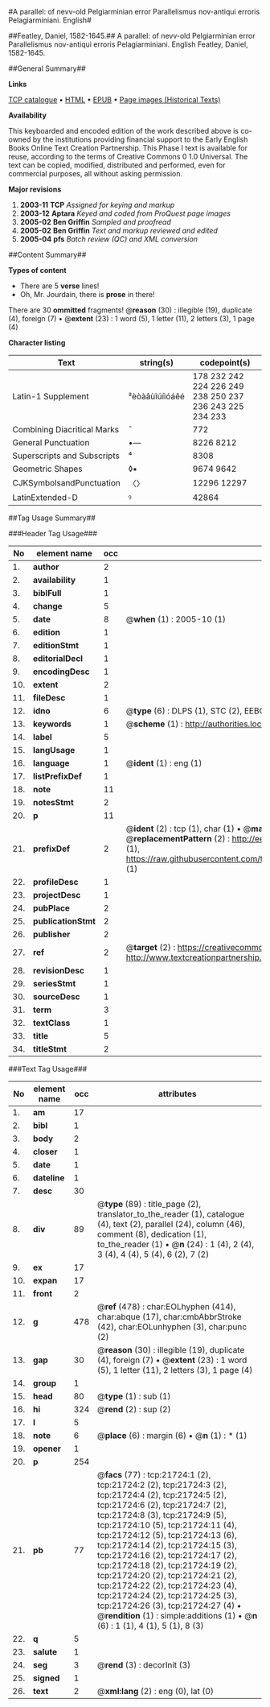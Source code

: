 #A parallel: of nevv-old Pelgiarminian error Parallelismus nov-antiqui erroris Pelagiarminiani. English#

##Featley, Daniel, 1582-1645.##
A parallel: of nevv-old Pelgiarminian error
Parallelismus nov-antiqui erroris Pelagiarminiani. English
Featley, Daniel, 1582-1645.

##General Summary##

**Links**

[TCP catalogue](http://www.ota.ox.ac.uk/tcp/)  • 
[HTML](http://tei.it.ox.ac.uk/tcp/Texts-HTML/free/A00/A00599.html)  • 
[EPUB](http://tei.it.ox.ac.uk/tcp/Texts-EPUB/free/A00/A00599.epub) • 
[Page images (Historical Texts)](https://data.historicaltexts.jisc.ac.uk/view?pubId=eebo-99856197e&pageId=eebo-99856197e-21724-1)

**Availability**

This keyboarded and encoded edition of the
	       work described above is co-owned by the institutions
	       providing financial support to the Early English Books
	       Online Text Creation Partnership. This Phase I text is
	       available for reuse, according to the terms of Creative
	       Commons 0 1.0 Universal. The text can be copied,
	       modified, distributed and performed, even for
	       commercial purposes, all without asking permission.

**Major revisions**

1. __2003-11__ __TCP__ *Assigned for keying and markup*
1. __2003-12__ __Aptara__ *Keyed and coded from ProQuest page images*
1. __2005-02__ __Ben Griffin__ *Sampled and proofread*
1. __2005-02__ __Ben Griffin__ *Text and markup reviewed and edited*
1. __2005-04__ __pfs__ *Batch review (QC) and XML conversion*

##Content Summary##

**Types of content**

  * There are 5 **verse** lines!
  * Oh, Mr. Jourdain, there is **prose** in there!

There are 30 **ommitted** fragments! 
 @__reason__ (30) : illegible (19), duplicate (4), foreign (7)  •  @__extent__ (23) : 1 word (5), 1 letter (11), 2 letters (3), 1 page (4)

**Character listing**


|Text|string(s)|codepoint(s)|
|---|---|---|
|Latin-1 Supplement|²èòàâùîúíìóáêé|178 232 242 224 226 249 238 250 237 236 243 225 234 233|
|Combining             Diacritical Marks|̄|772|
|General Punctuation|•—|8226 8212|
|Superscripts             and Subscripts|⁴|8308|
|Geometric Shapes|◊▪|9674 9642|
|CJKSymbolsandPunctuation|〈〉|12296 12297|
|LatinExtended-D|ꝰ|42864|

##Tag Usage Summary##

###Header Tag Usage###

|No|element name|occ|attributes|
|---|---|---|---|
|1.|__author__|2||
|2.|__availability__|1||
|3.|__biblFull__|1||
|4.|__change__|5||
|5.|__date__|8| @__when__ (1) : 2005-10 (1)|
|6.|__edition__|1||
|7.|__editionStmt__|1||
|8.|__editorialDecl__|1||
|9.|__encodingDesc__|1||
|10.|__extent__|2||
|11.|__fileDesc__|1||
|12.|__idno__|6| @__type__ (6) : DLPS (1), STC (2), EEBO-CITATION (1), PROQUEST (1), VID (1)|
|13.|__keywords__|1| @__scheme__ (1) : http://authorities.loc.gov/ (1)|
|14.|__label__|5||
|15.|__langUsage__|1||
|16.|__language__|1| @__ident__ (1) : eng (1)|
|17.|__listPrefixDef__|1||
|18.|__note__|11||
|19.|__notesStmt__|2||
|20.|__p__|11||
|21.|__prefixDef__|2| @__ident__ (2) : tcp (1), char (1)  •  @__matchPattern__ (2) : ([0-9\-]+):([0-9IVX]+) (1), (.+) (1)  •  @__replacementPattern__ (2) : http://eebo.chadwyck.com/downloadtiff?vid=$1&page=$2 (1), https://raw.githubusercontent.com/textcreationpartnership/Texts/master/tcpchars.xml#$1 (1)|
|22.|__profileDesc__|1||
|23.|__projectDesc__|1||
|24.|__pubPlace__|2||
|25.|__publicationStmt__|2||
|26.|__publisher__|2||
|27.|__ref__|2| @__target__ (2) : https://creativecommons.org/publicdomain/zero/1.0/ (1), http://www.textcreationpartnership.org/docs/. (1)|
|28.|__revisionDesc__|1||
|29.|__seriesStmt__|1||
|30.|__sourceDesc__|1||
|31.|__term__|3||
|32.|__textClass__|1||
|33.|__title__|5||
|34.|__titleStmt__|2||


###Text Tag Usage###

|No|element name|occ|attributes|
|---|---|---|---|
|1.|__am__|17||
|2.|__bibl__|1||
|3.|__body__|2||
|4.|__closer__|1||
|5.|__date__|1||
|6.|__dateline__|1||
|7.|__desc__|30||
|8.|__div__|89| @__type__ (89) : title_page (2), translator_to_the_reader (1), catalogue (4), text (2), parallel (24), column (46), comment (8), dedication (1), to_the_reader (1)  •  @__n__ (24) : 1 (4), 2 (4), 3 (4), 4 (4), 5 (4), 6 (2), 7 (2)|
|9.|__ex__|17||
|10.|__expan__|17||
|11.|__front__|2||
|12.|__g__|478| @__ref__ (478) : char:EOLhyphen (414), char:abque (17), char:cmbAbbrStroke (42), char:EOLunhyphen (3), char:punc (2)|
|13.|__gap__|30| @__reason__ (30) : illegible (19), duplicate (4), foreign (7)  •  @__extent__ (23) : 1 word (5), 1 letter (11), 2 letters (3), 1 page (4)|
|14.|__group__|1||
|15.|__head__|80| @__type__ (1) : sub (1)|
|16.|__hi__|324| @__rend__ (2) : sup (2)|
|17.|__l__|5||
|18.|__note__|6| @__place__ (6) : margin (6)  •  @__n__ (1) : * (1)|
|19.|__opener__|1||
|20.|__p__|254||
|21.|__pb__|77| @__facs__ (77) : tcp:21724:1 (2), tcp:21724:2 (2), tcp:21724:3 (2), tcp:21724:4 (2), tcp:21724:5 (2), tcp:21724:6 (2), tcp:21724:7 (2), tcp:21724:8 (3), tcp:21724:9 (5), tcp:21724:10 (5), tcp:21724:11 (4), tcp:21724:12 (5), tcp:21724:13 (6), tcp:21724:14 (2), tcp:21724:15 (3), tcp:21724:16 (2), tcp:21724:17 (2), tcp:21724:18 (2), tcp:21724:19 (2), tcp:21724:20 (2), tcp:21724:21 (2), tcp:21724:22 (2), tcp:21724:23 (4), tcp:21724:24 (2), tcp:21724:25 (3), tcp:21724:26 (3), tcp:21724:27 (4)  •  @__rendition__ (1) : simple:additions (1)  •  @__n__ (6) : 1 (1), 4 (1), 5 (1), 8 (3)|
|22.|__q__|5||
|23.|__salute__|1||
|24.|__seg__|3| @__rend__ (3) : decorInit (3)|
|25.|__signed__|1||
|26.|__text__|2| @__xml:lang__ (2) : eng (0), lat (0)|
